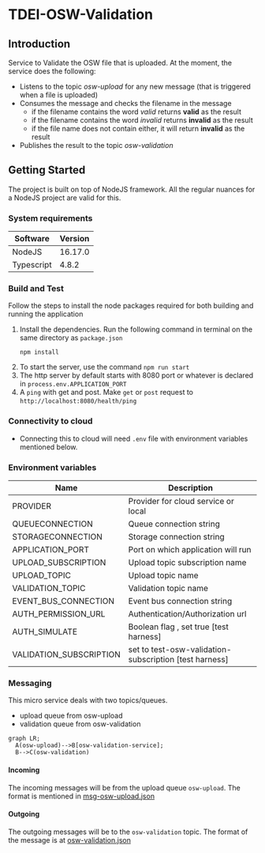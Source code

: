 # TDEI-OSW-Validation

## Introduction 
Service to Validate the OSW file that is uploaded. At the moment, the service does the following:
- Listens to the topic _osw-upload_ for any new message (that is triggered when a file is uploaded)
- Consumes the message and checks the filename in the message
  - if the filename contains the word _valid_ returns **valid** as the result
  - if the filename contains the word _invalid_ returns **invalid** as the result
  - if the file name does not contain either, it will return **invalid** as the result
- Publishes the result to the topic _osw-validation_

## Getting Started
The project is built on top of NodeJS framework. All the regular nuances for a NodeJS project are valid for this.

### System requirements
| Software | Version|
|----|---|
| NodeJS | 16.17.0|
| Typescript | 4.8.2 |

### Build and Test
Follow the steps to install the node packages required for both building and running the application

1. Install the dependencies. Run the following command in terminal on the same directory as `package.json`
    ```shell
    npm install
    ```
2. To start the server, use the command `npm run start`
3. The http server by default starts with 8080 port or whatever is declared in `process.env.APPLICATION_PORT`
4. A `ping` with get and post. Make `get` or `post` request to `http://localhost:8080/health/ping`


### Connectivity to cloud
- Connecting this to cloud will need `.env` file with environment variables mentioned below.

### Environment variables
|Name| Description |
|--|--|
| PROVIDER | Provider for cloud service or local |
|QUEUECONNECTION | Queue connection string |
|STORAGECONNECTION | Storage connection string|
|APPLICATION_PORT |Port on which application will run|
|UPLOAD_SUBSCRIPTION | Upload topic subscription name|
|UPLOAD_TOPIC | Upload topic name|
|VALIDATION_TOPIC | Validation topic name|
|EVENT_BUS_CONNECTION | Event bus connection string|
|AUTH_PERMISSION_URL | Authentication/Authorization url|
|AUTH_SIMULATE | Boolean flag , set true [test harness]|
|VALIDATION_SUBSCRIPTION | set to test-osw-validation-subscription [test harness]|


### Messaging

This micro service deals with two topics/queues. 
- upload queue from osw-upload
- validation queue from osw-validation


```mermaid
graph LR;
  A(osw-upload)-->B[osw-validation-service];
  B-->C(osw-validation)
```
#### Incoming
The incoming messages will be from the upload queue `osw-upload`.
The format is mentioned in [msg-osw-upload.json](https://github.com/TaskarCenterAtUW/TDEI-event-messages/blob/dev/event/osw-upload.json)

#### Outgoing
The outgoing messages will be to the `osw-validation` topic.
The format of the message is at [osw-validation.json](https://github.com/TaskarCenterAtUW/TDEI-event-messages/blob/dev/event/osw-validation.json)



